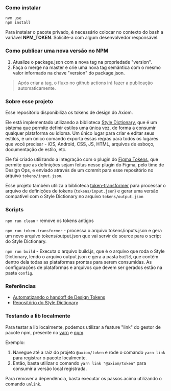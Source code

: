### Como instalar
```
nvm use
npm install
```
Para instalar o pacote privado, é necessário colocar no contexto do bash a variável **NPM_TOKEN**. Solicite-a com algum desenvolvedor responsável.

### Como publicar uma nova versão no NPM
1. Atualize o package.json com a nova tag na propriedade "version".
2. Faça o merge na master e crie uma nova tag semântica com o mesmo valor informado na chave "version" do package.json. 

>Após criar a tag, o fluxo no github actions irá fazer a publicação automaticamente.


### Sobre esse projeto
Esse repositório disponibiliza os tokens de design do Axiom.

Ele está implementado utilizando a biblioteca [Style Dictionary](https://amzn.github.io/style-dictionary), que é um sistema que permite definir estilos uma única vez, de forma a consumir qualquer plataforma ou idioma. Um único lugar para criar e editar seus estilos, e um único comando exporta essas regras para todos os lugares que você precisar - iOS, Android, CSS, JS, HTML, arquivos de esboço, documentação de estilo, etc.

Ele foi criado utilizando a integração com o plugin do [Figma Tokens](https://www.figmatokens.com/), que permite que as definições sejam feitas nesse plugin do Figma, pelo time de Design Ops, e enviado através de um commit para esse repositório no arquivo `tokens/input.json`.

Esse projeto também utiliza a biblioteca [token-transformer](https://www.npmjs.com/package/token-transformer) para processar o arquivo de definições de tokens (`tokens/input.json`) e gerar uma versão compatível com o Style Dictionary no arquivo `tokens/output.json`

### Scripts

`npm run clean` - remove os tokens antigos

`npm run token-transformer` -  processa o arquivo tokens/inputs.json e gera um novo arquivo tokens/output.json que vai servir de source para o script do Style Dictionary.

`npm run build` -  Executa o arquivo build.js, que é o arquivo que roda o Style Dictionary, lendo o arquivo output.json e gera a pasta `build`, que contém dentro dela todas as plataformas prontas para serem consumidas.
As configurações de plataformas e arquivos que devem ser gerados estão na pasta `config`.


### Referências
- [Automatizando o handoff de Design Tokens](https://dsvault.io/automatizando-handoff-design-tokens/#nao-sofra)
- [Repositório do Style Dictionary](https://github.com/amzn/style-dictionary)

### Testando a lib localmente

Para testar a lib localmente, podemos utilizar a feature "link" do gestor de pacote npm, presente no [yarn](https://classic.yarnpkg.com/en/docs/cli/link) e [npm](https://docs.npmjs.com/cli/v8/commands/npm-link).

Exemplo:
1. Navegue até a raiz do projeto `@axiom/token` e rode o comando `yarn link` para registrar o pacote localmente.
2. Então, basta utilizar o comando `yarn link "@axiom/token"` para consumir a versão local registrada.

Para remover a dependência, basta executar os passos acima utilizando o comando `unlink`.

